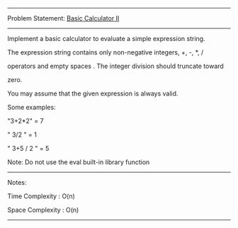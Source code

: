 ******************************************************************************
Problem Statement: [Basic Calculator II](https://leetcode.com/problems/basic-calculator-ii/#/description)
******************************************************************************
Implement a basic calculator to evaluate a simple expression string.

The expression string contains only non-negative integers, +, -, *, /

operators and empty spaces . The integer division should truncate toward

zero.

You may assume that the given expression is always valid.

Some examples:

"3+2*2" = 7

" 3/2 " = 1

" 3+5 / 2 " = 5

Note: Do not use the eval built-in library function

******************************************************************************
Notes:

Time Complexity : O(n)

Space Complexity : O(n) 

******************************************************************************
